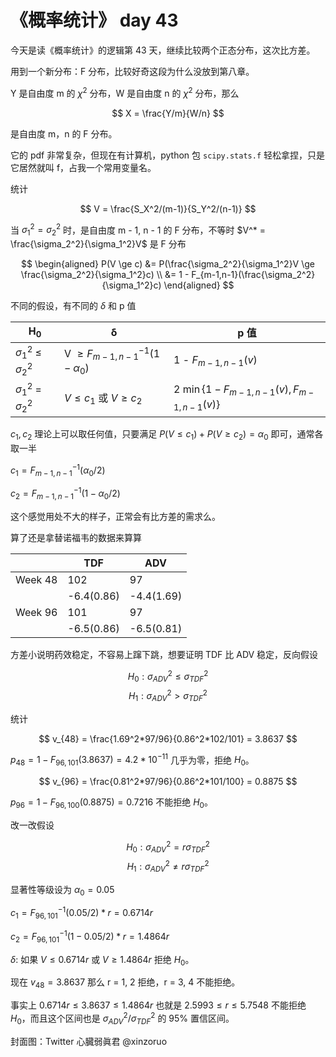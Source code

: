 # 《概率统计》 day 43

今天是读《概率统计》的逻辑第 43 天，继续比较两个正态分布，这次比方差。

用到一个新分布：F 分布，比较好奇这段为什么没放到第八章。

Y 是自由度 m 的 $\chi^2$ 分布，W 是自由度 n 的 $\chi^2$ 分布，那么

$$
X = \frac{Y/m}{W/n}
$$

是自由度 m，n 的  F 分布。

它的 pdf 非常复杂，但现在有计算机，python 包 `scipy.stats.f` 轻松拿捏，只是它居然就叫 f，占我一个常用变量名。

统计

$$
V = \frac{S_X^2/(m-1)}{S_Y^2/(n-1)}
$$

当 $\sigma_1^2 = \sigma_2^2$ 时，是自由度 m - 1, n - 1 的 F 分布，不等时 $V^* = \frac{\sigma_2^2}{\sigma_1^2}V$ 是 F 分布

$$
\begin{aligned}
P(V \ge c) &= P(\frac{\sigma_2^2}{\sigma_1^2}V \ge \frac{\sigma_2^2}{\sigma_1^2}c) \\
&= 1 - F_{m-1,n-1}(\frac{\sigma_2^2}{\sigma_1^2}c)
\end{aligned}
$$

不同的假设，有不同的 $\delta$ 和 p 值

|H<sub>0</sub>|δ|p 值|
|--|--|--|
|$\sigma_1^2$ ≤ $\sigma_2^2$|V $\ge F^{-1}_{m-1,n-1}(1-\alpha_0)$|1 - $F_{m-1,n-1}(v)$|
|$\sigma_1^2$ = $\sigma_2^2$|$V \le c_1$ 或 $V \ge c_2$|2 $\min\{1-F_{m-1,n-1}(v), F_{m-1,n-1}(v)\}$|

$c_1, c_2$ 理论上可以取任何值，只要满足 $P(V \le c_1) + P(V \ge c_2) = \alpha_0$ 即可，通常各取一半

$c_1 = F^{-1}_{m-1,n-1}(\alpha_0/2)$

$c_2 = F^{-1}_{m-1,n-1}(1-\alpha_0/2)$

这个感觉用处不大的样子，正常会有比方差的需求么。

算了还是拿替诺福韦的数据来算算

||TDF|ADV|
|--|--|--|
|Week 48|102|97|
||-6.4(0.86)|-4.4(1.69)|
|Week 96|101|97|
||-6.5(0.86)|-6.5(0.81)|

方差小说明药效稳定，不容易上蹿下跳，想要证明 TDF 比 ADV 稳定，反向假设

$$
H_0: \sigma_{ADV}^2 \le \sigma_{TDF}^2
$$
$$
H_1: \sigma_{ADV}^2 \gt \sigma_{TDF}^2
$$

统计

$$
v_{48} = \frac{1.69^2*97/96}{0.86^2*102/101} = 3.8637
$$

$p_{48} = 1 - F_{96, 101}(3.8637) = 4.2 * 10^{-11}$ 几乎为零，拒绝 $H_0$。

$$
v_{96} = \frac{0.81^2*97/96}{0.86^2*101/100} = 0.8875
$$

$p_{96} = 1 - F_{96, 100}(0.8875) = 0.7216$ 不能拒绝 $H_0$。

改一改假设

$$
H_0: \sigma_{ADV}^2 = r \sigma_{TDF}^2
$$
$$
H_1: \sigma_{ADV}^2 \ne r \sigma_{TDF}^2
$$

显著性等级设为 $\alpha_0 = 0.05$

$c_1 = F_{96, 101}^{-1}(0.05/2) * r = 0.6714r$

$c_2 = F_{96, 101}^{-1}(1 - 0.05/2) * r = 1.4864r$

$\delta$: 如果 $V \le 0.6714r$ 或 $V \ge 1.4864r$ 拒绝 $H_0$。

现在 $v_{48} = 3.8637$ 那么 r = 1, 2 拒绝，r = 3, 4 不能拒绝。

事实上 $0.6714r \le 3.8637 \le 1.4864r$ 也就是 $2.5993 \le r \le 5.7548$ 不能拒绝 $H_0$，而且这个区间也是 $\sigma_{ADV}^2/\sigma_{TDF}^2$ 的 95% 置信区间。

封面图：Twitter 心臓弱眞君 @xinzoruo